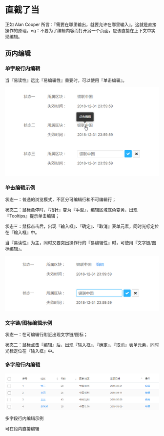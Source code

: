 直截了当
=============
正如 Alan Cooper 所言：『需要在哪里输出，就要允许在哪里输入』。这就是直接操作的原理。eg：不要为了编辑内容而打开另一个页面，应该直接在上下文中实现编辑。

## 页内编辑
### 单字段行内编辑

当『易读性』远比『易编辑性』重要时，可以使用『单击编辑』。

<img src="img/direct-singleClick.png" width = "600"/>

### 单击编辑示例

状态一：普通的浏览模式，不区分可编辑行和不可编辑行；

状态二：鼠标悬停时，『指针』变为『手型』，编辑区域底色变黄，出现『Tooltips』提示单击编辑；

状态三：鼠标点击后，出现『输入框』、『确定』、『取消』表单元素，同时光标定位在『输入框』中。


当『易读性』为主，同时又要突出操作行的『易编辑性』时，可使用『文字链/图标编辑』。

<img src="img/direct-iconEdit.png" width = "600"/>

### 文字链/图标编辑示例

状态一：在可编辑行附近出现文字链/图标；

状态二：鼠标点击『编辑』后，出现『输入框』、『确定』、『取消』表单元素，同时光标定位在『输入框』中。


### 多字段行内编辑

<img src="img/direct-multipleClick.png"  width = "900"/>

多字段行内编辑示例

可在段内直接编辑


